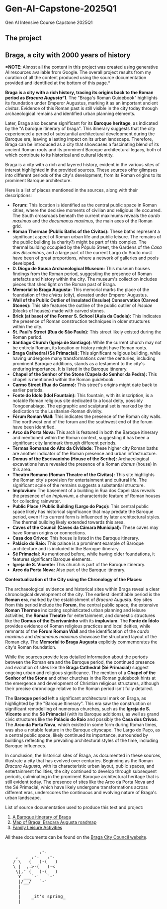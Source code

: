 # Gen-AI-Capstone-2025Q1

Gen AI Intensive Course Capstone 2025Q1

## The project

## Braga, a city with 2000 years of history

**\*NOTE**: Almost all the content in this project was created using generative AI resources available from Google. The overall project results from my curation of all the content produced using the source documentation provided and identified at the bottom of this page.\*

**Braga is a city with a rich history, tracing its origins back to the Roman period as _Bracara Augusta_^1**. The "Braga's Roman Guidebook" highlights its foundation under Emperor Augustus, marking it as an important ancient _civitas_. Evidence of this Roman past is still visible in the city today through archaeological remains and identified urban planning elements.

Later, Braga also became significant for its **Baroque heritage**, as indicated by the "A baroque itinerary of braga". This itinerary suggests that the city experienced a period of substantial architectural development during the Baroque era, leaving a lasting impact on its urban landscape. Therefore, Braga can be introduced as a city that showcases a fascinating blend of its ancient Roman roots and its prominent Baroque architectural legacy, both of which contribute to its historical and cultural identity.

Braga is a city with a rich and layered history, evident in the various sites of interest highlighted in the provided sources. These sources offer glimpses into different periods of the city's development, from its Roman origins to its prominent Baroque architecture.

Here is a list of places mentioned in the sources, along with their descriptions:

- **Forum:** This location is identified as the central public space in Roman cities, where the decisive moments of civilian and religious life occurred. The South crossroads beneath the current maximums reveals the _cardo maximus_ and the _decumanus maximus_, the main axes of the Roman grid.
- **Roman Thermae (Public Baths of the Civitas):** These baths represent a significant aspect of Roman urban life and public leisure. The remains of the public building (a charity?) might be part of this complex. The thermal building occupied by the Pópulo Street, the Gardens of the _Casa dos Biscainhos_, and a large part of the current Largo do Souto must have been of great proportions, where a network of galleries and pools developed.
- **D. Diogo de Sousa Archaeological Museum:** This museum houses findings from the Roman period, suggesting the presence of Roman artefacts and history within the city. The museum's collection includes pieces that shed light on the Roman past of Braga.
- **Memorial to Braga Augusta:** This memorial marks the place of the foundation of the _civitas_ (city), elevated under Emperor Augustus.
- **Wall of the Public Outlier of Insulated (Insulae) Conservation (Carved Stones):** This site features the outline of the public outlier of _insulae_ (blocks of houses) made with carved stones.
- **Brick (at base) of the Former S. School (Aula da Cadeia):** This indicates the presence of Roman construction techniques in older structures within the city.
- **St. Paul's Street (Rua de São Paulo):** This street likely existed during the Roman period.
- **Santiago Church (Igreja de Santiago):** While the current church may not be entirely Roman, its location or history might have Roman roots.
- **Braga Cathedral (Sé Primacial):** This significant religious building, while having undergone many transformations over the centuries, including prominent Baroque additions, stands as a testament to the city's enduring importance. It is listed in the Baroque itinerary.
- **Chapel of the Senhor of the Stone (Capela do Senhor da Pedra):** This chapel is mentioned within the Roman guidebook.
- **Carmo Street (Rua do Carmo):** This street's origins might date back to earlier periods.
- **Fonte do Ídolo (Idol Fountain):** This fountain, with its inscription, is a notable Roman religious site dedicated to a local deity, possibly Tongoenabiago. The epigraphic and sculptural set is marked by the dedication to the Lusitanian-Roman divinity.
- **Fórum Roman Wall:** This indicates the presence of the Roman city walls. The northwest end of the forum and the southwest end of the forum have been identified.
- **Arco da Porta Nova:** This arch is featured in both the Baroque itinerary and mentioned within the Roman context, suggesting it has been a significant city landmark through different periods.
- **Termas Romanas do Alto da Cividade:** These higher city Roman baths are another indicator of the Roman presence and urban infrastructure.
- **Domus of the Escrivaninho (House of the Scribe):** Archaeological excavations have revealed the presence of a Roman _domus_ (house) in this area.
- **Theatro Romano (Roman Theatre of the Civitas):** This site highlights the Roman city's provision for entertainment and cultural life. The significant scale of the remains suggests a substantial structure.
- **Impluvium:** The basement of a building in Rua dos Capelistas reveals the presence of an _impluvium_, a characteristic feature of Roman houses for collecting rainwater.
- **Public Place / Public Building (Largo do Paço):** This central public space likely has historical significance that may predate the Baroque period, even if its current form is influenced by later architectural styles. The thermal building likely extended towards this area.
- **Caves of the Council (Caves da Câmara Municipal):** These caves may have Roman origins or connections.
- **Casa dos Crivos:** This house is listed in the Baroque itinerary.
- **Palácio do Raio:** This palace is a prominent example of Baroque architecture and is included in the Baroque itinerary.
- **Sé Primacial:** As mentioned before, while having older foundations, it features significant Baroque elements.
- **Igreja de S. Vicente:** This church is part of the Baroque itinerary.
- **Arco da Porta Nova:** Also part of the Baroque itinerary.

**Contextualization of the City using the Chronology of the Places:**

The archaeological evidence and historical sites within Braga reveal a clear chronological development of the city. The earliest identifiable period is the **Roman era**, marked by the establishment of _Bracara Augusta_. Key sites from this period include the **Forum**, the central public space, the extensive **Roman Thermae** indicating sophisticated urban planning and leisure activities, the **Roman Theatre** for entertainment, and domestic structures like the **Domus of the Escrivaninho** with its **impluvium**. The **Fonte do Ídolo** provides evidence of Roman religious practices and local deities, while remnants of the **Fórum Roman Wall** and the identification of the _cardo maximus_ and _decumanus maximus_ showcase the structured layout of the Roman city. The **Memorial to Braga Augusta** explicitly commemorates the city's Roman foundation.

While the sources provide less detailed information about the periods between the Roman era and the Baroque period, the continued presence and evolution of sites like the **Braga Cathedral (Sé Primacial)** suggest ongoing urban and religious significance. The mention of a **Chapel of the Senhor of the Stone** and other churches in the Roman guidebook hints at the emergence and development of Christian religious structures, although their precise chronology relative to the Roman period isn't fully detailed.

The **Baroque period** left a significant architectural mark on Braga, as highlighted by the "Baroque Itinerary". This era saw the construction or significant remodelling of numerous churches, such as the **Igreja de S. Vicente** and the **Sé Primacial** (with its Baroque additions), as well as grand civic structures like the **Palácio do Raio** and possibly the **Casa dos Crivos**. The **Arco da Porta Nova**, which existed in some form during Roman times, was also a notable feature in the Baroque cityscape. The Largo do Paço, as a central public space, likely continued its importance, surrounded by buildings reflecting the prevailing architectural styles of the time, including Baroque influences.

In conclusion, the historical sites of Braga, as documented in these sources, illustrate a city that has evolved over centuries. Beginning as the Roman _Bracara Augusta_, with its characteristic urban layout, public spaces, and entertainment facilities, the city continued to develop through subsequent periods, culminating in the prominent Baroque architectural heritage that is still evident today. The presence of sites like the Arco da Porta Nova and the Sé Primacial, which have likely undergone transformations across different eras, underscores the continuous and evolving nature of Braga's urban landscape.

List of source documentation used to produce this text and project:

1. [A Baroque itinerary of Braga](./used-docs/Roteiro_Barroco_Ingles_PR.pdf)
2. [Map of Braga: Bracara Augusta roadmap](./used-docs/romano_fr_en.pdf)
3. [Family Leisure Activities](./used-docs/Family_Leisure_Activities.pdf)

All these documents can be found on the [Braga City Council website](https://www.cm-braga.pt/en/1401/conhecer/historia-e-patrimonio/mapas-e-roteiros).

<pre>  
             ,-.  
    ,     ,-.   ,-.  
   / \   (   )-(   )  
   \ |  ,.>-(   )-<  
    \|,' (   )-(   )  
     Y ___`-'   `-'  
     |/__/   `-'  
     |  
     |  
     |    _it's spring_  
  ___|_____________  
</pre>
